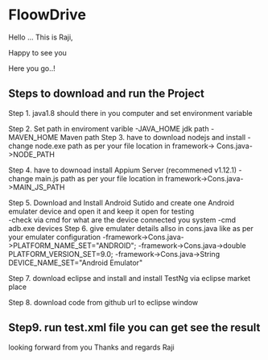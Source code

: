 # FloowDrive
Hello ...  This is Raji,

Happy to see you  

Here you go..!

Steps to download and run the Project
-------------------------------------------------
Step 1. java1.8 should there in you computer and set environment variable 

Step 2. Set path in enviroment varible 
		-JAVA_HOME jdk path
		-MAVEN_HOME Maven path
Step 3. have to download nodejs and install 
		-change node.exe path as per your file location in framework-> Cons.java->NODE_PATH

Step 4. have to downoad install Appium Server (recommened v1.12.1)
 		-change main.js path as per your file location in framework->Cons.java->MAIN_JS_PATH

Step 5. Download and Install Android Sutido and create one Android emulater device and open it and keep it open for testing   
   		 -check via cmd for what are the device connected you system 
	 	 -cmd adb.exe devices
Step 6. give emulater details allso in cons.java   like as per your emulater configuration
         	 -framework->Cons.java->PLATFORM_NAME_SET="ANDROID";
         	 -framework->Cons.java->double PLATFORM_VERSION_SET=9.0;
         	 -framework->Cons.java->String DEVICE_NAME_SET="Android Emulator"

Step 7. download eclipse and install and install TestNg via eclipse market place

Step 8. download code from github url to eclipse window 

Step9. run test.xml file you can get see the result 
--------------------------------------------------------------
looking forward from you 
Thanks and regards 
Raji
